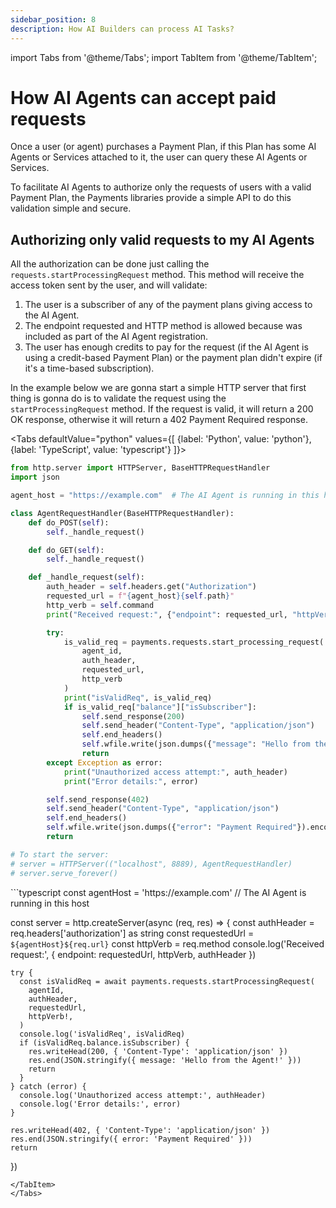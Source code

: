 ```yaml
---
sidebar_position: 8
description: How AI Builders can process AI Tasks?
---
```


import Tabs from '@theme/Tabs';
import TabItem from '@theme/TabItem';

# How AI Agents can accept paid requests

Once a user (or agent) purchases a Payment Plan, if this Plan has some AI Agents or Services attached to it, the user can query these AI Agents or Services.

To facilitate AI Agents to authorize only the requests of users with a valid Payment Plan, the Payments libraries provide a simple API to do this validation simple and secure.

## Authorizing only valid requests to my AI Agents

All the authorization can be done just calling the `requests.startProcessingRequest` method. This method will receive the access token sent by the user, and will validate:

1. The user is a subscriber of any of the payment plans giving access to the AI Agent.
2. The endpoint requested and HTTP method is allowed because was included as part of the AI Agent registration.
3. The user has enough credits to pay for the request (if the AI Agent is using a credit-based Payment Plan) or the payment plan didn't expire (if it's a time-based subscription).

In the example below we are gonna start a simple HTTP server that first thing is gonna do is to validate the request using the `startProcessingRequest` method. If the request is valid, it will return a 200 OK response, otherwise it will return a 402 Payment Required response.

<Tabs
  defaultValue="python"
  values={[
    {label: 'Python', value: 'python'},
    {label: 'TypeScript', value: 'typescript'}
  ]}>
  <TabItem value="python">
  ```python
  from http.server import HTTPServer, BaseHTTPRequestHandler
  import json

  agent_host = "https://example.com"  # The AI Agent is running in this host

  class AgentRequestHandler(BaseHTTPRequestHandler):
      def do_POST(self):
          self._handle_request()

      def do_GET(self):
          self._handle_request()

      def _handle_request(self):
          auth_header = self.headers.get("Authorization")
          requested_url = f"{agent_host}{self.path}"
          http_verb = self.command
          print("Received request:", {"endpoint": requested_url, "httpVerb": http_verb, "authHeader": auth_header})

          try:
              is_valid_req = payments.requests.start_processing_request(
                  agent_id,
                  auth_header,
                  requested_url,
                  http_verb
              )
              print("isValidReq", is_valid_req)
              if is_valid_req["balance"]["isSubscriber"]:
                  self.send_response(200)
                  self.send_header("Content-Type", "application/json")
                  self.end_headers()
                  self.wfile.write(json.dumps({"message": "Hello from the Agent!"}).encode())
                  return
          except Exception as error:
              print("Unauthorized access attempt:", auth_header)
              print("Error details:", error)

          self.send_response(402)
          self.send_header("Content-Type", "application/json")
          self.end_headers()
          self.wfile.write(json.dumps({"error": "Payment Required"}).encode())
          return

  # To start the server:
  # server = HTTPServer(("localhost", 8889), AgentRequestHandler)
  # server.serve_forever()
  ```
  </TabItem>
  <TabItem value="typescript">
  ```typescript
  const agentHost = 'https://example.com' // The AI Agent is running in this host
  
  const server = http.createServer(async (req, res) => {
    const authHeader = req.headers['authorization'] as string
    const requestedUrl = `${agentHost}${req.url}`
    const httpVerb = req.method
    console.log('Received request:', { endpoint: requestedUrl, httpVerb, authHeader })
     
    try {
      const isValidReq = await payments.requests.startProcessingRequest(
        agentId,
        authHeader,
        requestedUrl,
        httpVerb!,
      )
      console.log('isValidReq', isValidReq)
      if (isValidReq.balance.isSubscriber) {
        res.writeHead(200, { 'Content-Type': 'application/json' })
        res.end(JSON.stringify({ message: 'Hello from the Agent!' }))
        return
      }
    } catch (error) {
      console.log('Unauthorized access attempt:', authHeader)
      console.log('Error details:', error)
    }

    res.writeHead(402, { 'Content-Type': 'application/json' })
    res.end(JSON.stringify({ error: 'Payment Required' }))
    return
  })
  ```
  </TabItem>  
</Tabs>
